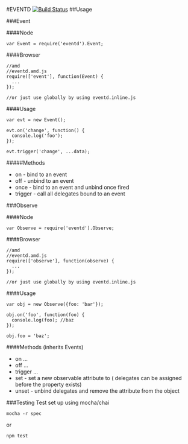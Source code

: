 #EVENTD
[![Build Status](https://travis-ci.org/web-mech/eventd.png?branch=master)](https://travis-ci.org/web-mech/eventd)
##Usage

###Event

####Node
```
var Event = require('eventd').Event;
```

####Browser
```
//amd
//eventd.amd.js
require(['event'], function(Event) {
  ...
});

//or just use globally by using eventd.inline.js
```

####Usage
```
var evt = new Event();

evt.on('change', function() {
  console.log('foo');
});

evt.trigger('change', ...data);
```

#####Methods
 - on - bind to an event
 - off - unbind to an event
 - once - bind to an event and unbind once fired
 - trigger - call all delegates bound to an event



###Observe

####Node
```
var Observe = require('eventd').Observe;
```

####Browser
```
//amd
//eventd.amd.js
require(['observe'], function(observe) {
  ...
});

//or just use globally by using eventd.inline.js
```


####Usage
```
var obj = new Observe({foo: 'bar'});

obj.on('foo', function(foo) {
  console.log(foo); //baz
});

obj.foo = 'baz';
```

####Methods (inherits Events)
 - on ...
 - off ...
 - trigger ...
 - set - set a new observable attribute to ( delegates can be assigned before the property exists)
 - unset - unbind delegates and remove the attribute from the object


 ###Testing
 Test set up using mocha/chai
 ```
 mocha -r spec
 ```
 or 
 ```
 npm test
 ```